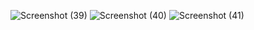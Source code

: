 ![Screenshot (39)](https://user-images.githubusercontent.com/102612221/172492257-3f30062f-4d5a-470d-a5dd-87f733903fd0.png)
![Screenshot (40)](https://user-images.githubusercontent.com/102612221/172492267-35b70cc2-4469-45b5-8e95-1ea856c8fe95.png)
![Screenshot (41)](https://user-images.githubusercontent.com/102612221/172492271-73c311df-f034-4606-af9d-04d72d1829c3.png)
